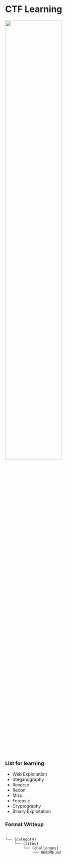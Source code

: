 # CTF Learning
<img src="https://user-images.githubusercontent.com/13828056/40281023-0bcdaadc-5c86-11e8-8de0-4256bc83cc66.png" width="60%"></img>

### List for learning
- Web Exploitation
- Steganography
- Reverse
- Recon
- Misc
- Forensic
- Cryptography
- Binary Exploitation

### Format Writeup
```
.
└── {category}
    └── {sites}
        └── {challenges}
            └── README.md
```